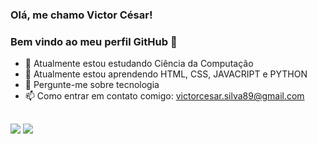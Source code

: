 ### Olá, me chamo Victor César! 
### Bem vindo ao meu perfil GitHub 👋

- 🔭 Atualmente estou estudando Ciência da Computação
- 🌱 Atualmente estou aprendendo HTML, CSS, JAVACRIPT e PYTHON
- 💬 Pergunte-me sobre tecnologia
- 📫 Como entrar em contato comigo: victorcesar.silva89@gmail.com

##
<div>
<img src="https://cdn.jsdelivr.net/gh/devicons/devicon/icons/git/git-original.svg" />
<img src="https://cdn.jsdelivr.net/gh/devicons/devicon/icons/github/github-original.svg" />
          
</div>
